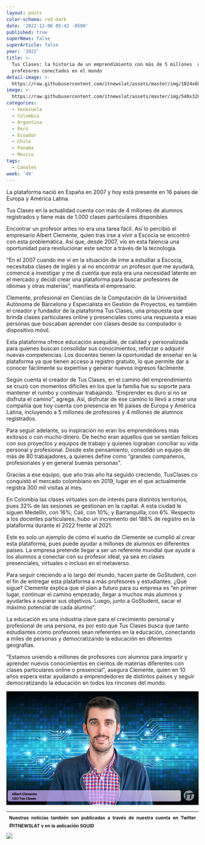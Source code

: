 ```yaml
---
layout: posts
color-schema: red-dark
date: '2022-12-06 05:42 -0500'
published: true
superNews: false
superArticle: false
year: '2022'
title: >-
  Tus Clases: la historia de un emprendimiento con más de 5 millones  de
  profesores conectados en el mundo
detail-image: >-
  https://raw.githubusercontent.com/itnewslat/assets/master/img/1024x680/Albert-Clemente-g.jpg
image: >-
  https://raw.githubusercontent.com/itnewslat/assets/master/img/540x320/Albert-Clemente-p.jpg
categories:
  - Venezuela
  - Colombia
  - Argentina
  - Perú
  - Ecuador
  - Chile
  - Panama
  - Mexico
tags:
  - Canales
week: '49'
---
```

La plataforma nació en España en 2007 y hoy está presente en 16 países de Europa y América Latina.

Tus Clases en la actualidad cuenta con más de 4 millones de alumnos registrados y tiene más de 1.000 clases particulares disponibles

Encontrar un profesor antes no era una tarea fácil. Así lo percibió el empresario Albert Clemente, quien tras irse a vivir a Escocia se encontró con esta problemática. Así que, desde 2007, vio en esta falencia una oportunidad para revolucionar este sector a través de la tecnología.

“En el 2007 cuando me vi en la situación de irme a estudiar a Escocia, necesitaba clases de inglés y al no encontrar un profesor que me ayudará, comencé a investigar y me di cuenta que esta era una necesidad latente en el mercado y decidí crear una plataforma para buscar profesores de idiomas y otras materias”, manifiesta el empresario.

Clemente, profesional en Ciencias de la Computación de la Universidad Autónoma de Barcelona y Especialista en Gestión de Proyectos, es también el creador y fundador de la plataforma Tus Clases, una propuesta que brinda clases particulares online y presenciales como una respuesta a esas personas que buscaban aprender con clases desde su computador o dispositivo móvil.

Esta plataforma ofrece educación asequible, de calidad y personalizada para quienes buscan consolidar sus conocimientos, reforzar o adquirir nuevas competencias. Los docentes tienen la oportunidad de enseñar en la plataforma ya que tienen acceso a registro gratuito, lo que permite dar a conocer fácilmente su expertise y generar nuevos ingresos fácilmente.

Según cuenta el creador de Tus Clases, en el camino del emprendimiento se cruzó con momentos difíciles en los que la familia fue su soporte para mantener el rumbo y continuar trabajando. “Emprender es duro si no se disfruta el camino”, agrega. Así, disfrutar de ese camino lo llevó a crear una compañía que hoy cuenta con presencia en 16 países de Europa y América Latina, incluyendo a 5 millones de profesores y 4 millones de alumnos registrados.

Para seguir adelante, su inspiración no eran los emprendedores más exitosos o con mucho dinero. De hecho eran aquellos que se sentían felices con sus proyectos y equipos de trabajo y quienes lograban conciliar su vida personal y profesional. Desde este pensamiento, consolidó un equipo de más de 80 trabajadores, a quienes define como “grandes compañeros, profesionales y en general buenas personas”.

Gracias a ese equipo, que año tras año ha seguido creciendo, TusClases.co conquistó el mercado colombiano en 2019, lugar en el que actualmente registra 300 mil visitas al mes.

En Colombia las clases virtuales son de interés para distintos territorios, pues 32% de las sesiones se gestionan en la capital. A esta ciudad le siguen Medellín, con 16%; Cali, con 10%; y Barranquilla, con 6%. Respecto a los docentes particulares, hubo un incremento del 188% de registro en la plataforma durante el 2022 frente al 2021.

Este es solo un ejemplo de cómo el sueño de Clemente se cumplió al crear esta plataforma, pues puede ayudar a millones de alumnos en diferentes países. La empresa pretende llegar a ser un referente mundial que ayude a los alumnos a conectar con su profesor ideal, ya sea en clases presenciales, virtuales o incluso en el metaverso.

Para seguir creciendo a lo largo del mundo, hacen parte de GoStudent, con el fin de entregar esta plataforma a más profesores y estudiantes. ¿Qué sigue? Clemente explica que el plan a futuro para su empresa es “en primer lugar, continuar el camino empezado, llegar a muchos más alumnos y ayudarles a superar sus objetivos. Luego, junto a GoStudent, sacar el máximo potencial de cada alumno”.

La educación es una industria clave para el crecimiento personal y profesional de una persona, es por esto que Tus Clases busca que tanto estudiantes como profesores sean referentes en la educación, conectando a miles de personas y democratizando la educación en diferentes geografías.

“Estamos uniendo a millones de profesores con alumnos para impartir y aprender nuevos conocimientos en cientos de materias diferentes con clases particulares online o presencial”, asegura Clemente, quien en 10 años espera estar ayudando a emprendedores de distintos países y seguir democratizando la educación en todos los rincones del mundo.

![](https://raw.githubusercontent.com/itnewslat/assets/master/img/540x320/Albert-Clemente-p.jpg)

<table style="height: 42px;" width="569">
<tbody>
<tr>
<td style="text-align: justify;"><sub><strong>Nuestras noticias también son publicadas a través de nuestra cuenta en Twitter <a href="https://twitter.com/itnewslat?lang=es">@ITNEWSLAT</a> y en la aplicación <a href="https://squidapp.co/en/">SQUID</a></strong></sub></td>
</tr>
</tbody>
</table>

<img src="https://tracker.metricool.com/c3po.jpg?hash=56f88a41e39ab42c063cc51676587a04"/>